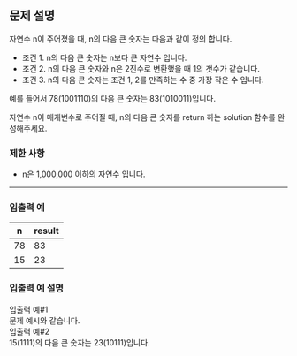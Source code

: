 ## 문제 설명

자연수 n이 주어졌을 때, n의 다음 큰 숫자는 다음과 같이 정의 합니다.

*   조건 1. n의 다음 큰 숫자는 n보다 큰 자연수 입니다.
*   조건 2. n의 다음 큰 숫자와 n은 2진수로 변환했을 때 1의 갯수가 같습니다.
*   조건 3. n의 다음 큰 숫자는 조건 1, 2를 만족하는 수 중 가장 작은 수 입니다.

예를 들어서 78(1001110)의 다음 큰 숫자는 83(1010011)입니다.

자연수 n이 매개변수로 주어질 때, n의 다음 큰 숫자를 return 하는 solution 함수를 완성해주세요.

### 제한 사항

*   n은 1,000,000 이하의 자연수 입니다.

- - -

### 입출력 예

| n   | result |
| --- | --- |
| 78  | 83  |
| 15  | 23  |

### 입출력 예 설명

입출력 예#1  
문제 예시와 같습니다.  
입출력 예#2  
15(1111)의 다음 큰 숫자는 23(10111)입니다.